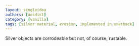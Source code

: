 ```yaml
---
layout: singleidea
authors: [aosdict]
category: [vanilla]
tags: [silver material, erosion, implemented in xnethack]
---
```

Silver objects are corrodeable but not, of course, rustable.
